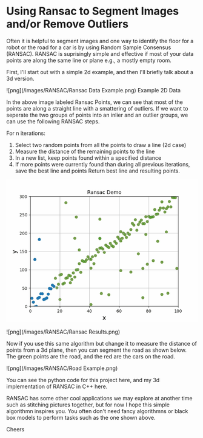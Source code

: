 # Using Ransac to Segment Images and/or Remove Outliers

Often it is helpful to segment images and one way to identify the floor for a robot or the road for a car is by using Random Sample Consensus (RANSAC). RANSAC is suprisingly simple and effective if most of your data points are along the same line or plane e.g., a mostly empty room.

First, I'll start out with a simple 2d example, and then I'll briefly talk about a 3d version.

![png](/images/RANSAC/Ransac Data Example.png)
Example 2D Data

In the above image labeled Ransac Points, we can see that most of the points are along a straight line with a smattering of outliers. If we want to seperate the two groups of points into an inlier and an outlier groups, we can use the following RANSAC steps.

For n iterations:
1. Select two random points from all the points to draw a line (2d case)
2. Measure the distance of the remaining points to the line
3. In a new list, keep points found within a specified distance
4. If more points were currently found than during all previous iterations, save the best line and points
Return best line and resulting points.

![gif](/images/RANSAC/ransac_search.gif)

![png](/images/RANSAC/Ransac Results.png)

Now if you use this same algorithm but change it to measure the distance of points from a 3d plane, then you can segment the road as shown below. The green points are the road, and the red are the cars on the road.

![png](/images/RANSAC/Road Example.png)

You can see the python code for this project here, and my 3d implementation of RANSAC in C++ here.

RANSAC has some other cool applications we may explore at another time such as stitching pictures together, but for now I hope this simple algorithmn inspires you. You often don't need fancy algorithmns or black box models to perform tasks such as the one shown above.

Cheers
